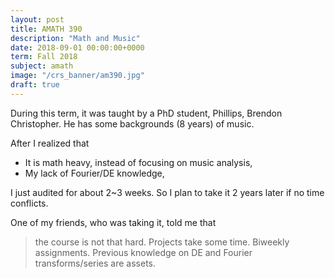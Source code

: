 ```yaml
---
layout: post
title: AMATH 390
description: "Math and Music"
date: 2018-09-01 00:00:00+0000
term: Fall 2018
subject: amath
image: "/crs_banner/am390.jpg"
draft: true
---
```



During this term, it was taught by a PhD student, Phillips, Brendon Christopher. He has some backgrounds (8 years) of music.

After I realized that
- It is math heavy, instead of focusing on music analysis,
- My lack of Fourier/DE knowledge,

I just audited for about 2~3 weeks. So I plan to take it 2 years later if no time conflicts.

One of my friends, who was taking it, told me that
> the course is not that hard. Projects take some time. Biweekly assignments. Previous knowledge on DE and Fourier transforms/series are assets.
